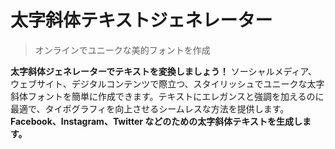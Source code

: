 # 太字斜体テキストジェネレーター

> オンラインでユニークな美的フォントを作成

**太字斜体ジェネレーターでテキストを変換しましょう！** ソーシャルメディア、ウェブサイト、デジタルコンテンツで際立つ、スタイリッシュでユニークな太字斜体フォントを簡単に作成できます。テキストにエレガンスと強調を加えるのに最適で、タイポグラフィを向上させるシームレスな方法を提供します。 **Facebook、Instagram、Twitter などのための太字斜体テキストを生成します。**
